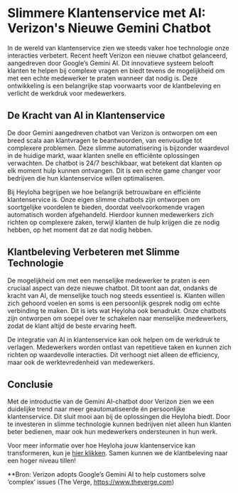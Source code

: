 # Slimmere Klantenservice met AI: Verizon's Nieuwe Gemini Chatbot  

In de wereld van klantenservice zien we steeds vaker hoe technologie onze interacties verbetert. Recent heeft Verizon een nieuwe chatbot gelanceerd, aangedreven door Google’s Gemini AI. Dit innovatieve systeem belooft klanten te helpen bij complexe vragen en biedt tevens de mogelijkheid om met een echte medewerker te praten wanneer dat nodig is. Deze ontwikkeling is een belangrijke stap voorwaarts voor de klantbeleving en verlicht de werkdruk voor medewerkers.  

## De Kracht van AI in Klantenservice  

De door Gemini aangedreven chatbot van Verizon is ontworpen om een breed scala aan klantvragen te beantwoorden, van eenvoudige tot complexere problemen. Deze slimme automatisering is bijzonder waardevol in de huidige markt, waar klanten snelle en efficiënte oplossingen verwachten. De chatbot is 24/7 beschikbaar, wat betekent dat klanten op elk moment hulp kunnen ontvangen. Dit is een echte game changer voor bedrijven die hun klantenservice willen optimaliseren.  

Bij Heyloha begrijpen we hoe belangrijk betrouwbare en efficiënte klantenservice is. Onze eigen slimme chatbots zijn ontworpen om soortgelijke voordelen te bieden, doordat veelvoorkomende vragen automatisch worden afgehandeld. Hierdoor kunnen medewerkers zich richten op complexere zaken, terwijl klanten de hulp krijgen die ze nodig hebben, op het moment dat ze dat nodig hebben.  

## Klantbeleving Verbeteren met Slimme Technologie  

De mogelijkheid om met een menselijke medewerker te praten is een cruciaal aspect van deze nieuwe chatbot. Dit toont aan dat, ondanks de kracht van AI, de menselijke touch nog steeds essentieel is. Klanten willen zich gehoord voelen en soms is een persoonlijk gesprek nodig om echte verbinding te maken. Dit is iets wat Heyloha ook benadrukt. Onze chatbots zijn ontworpen om soepel over te schakelen naar menselijke medewerkers, zodat de klant altijd de beste ervaring heeft.  

De integratie van AI in klantenservice kan ook helpen om de werkdruk te verlagen. Medewerkers worden ontlast van repetitieve taken en kunnen zich richten op waardevolle interacties. Dit verhoogt niet alleen de efficiency, maar ook de werktevredenheid van medewerkers.  

## Conclusie  

Met de introductie van de Gemini AI-chatbot door Verizon zien we een duidelijke trend naar meer geautomatiseerde én persoonlijke klantenservice. Dit sluit mooi aan bij de oplossingen die Heyloha biedt. Door te investeren in slimme technologie kunnen bedrijven niet alleen hun klanten beter bedienen, maar ook hun medewerkers ondersteunen in hun werk.  

Voor meer informatie over hoe Heyloha jouw klantenservice kan transformeren, kun je [hier klikken](https://heyloha.ai). Samen kunnen we de klantbeleving naar een hoger niveau tillen!  

**Bron: Verizon adopts Google’s Gemini AI to help customers solve ‘complex’ issues (The Verge, https://www.theverge.com)